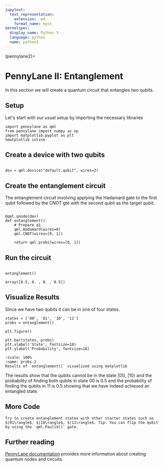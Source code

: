 ```yaml
---
jupytext:
  text_representation:
    extension: .md
    format_name: myst
kernelspec:
  display_name: Python 3
  language: python
  name: python3
---
```


(pennylane2)=
# PennyLane II: Entanglement
In this section we will create a quantum circuit that entangles two qubits. 

## Setup
Let's start with our usual setup by importing the necessary libraries

```{code-cell} ipython3
import pennylane as qml
from pennylane import numpy as np
import matplotlib.pyplot as plt
%matplotlib inline
```
## Create a device with two qubits

```{code-cell} ipython3

dev = qml.device("default.qubit", wires=2)

```
## Create the entanglement circuit

The entanglement circuit involving applying the Hadamard gate to the first qubit followed by the CNOT gte with the second qubit as the target qubit.

```{code-cell} ipython3

@qml.qnode(dev)
def entanglement():
    # Prepare q1
    qml.Hadamard(wires=0)
    qml.CNOT(wires=[0, 1])
    
    return qml.probs(wires=[0, 1])

```
## Run the circuit

```{code-cell} ipython3

entanglement()
```
`array([0.5, 0. , 0. , 0.5])`  



## Visualize Results
Since we have two qubits it can be in one of four states. 


```{code-cell} ipython3
states = ['00', '01', '10', '11']
probs = entanglement()

plt.figure()

plt.bar(states, probs)
plt.xlabel('State', fontsize=18)
plt.ylabel('Probability', fontsize=16)

```

```{figure} /_static/probs-2.PNG
:scale: 100%
:name: probs-2 
Results of `entanglement()` visualized using matplotlib

```
The results show that the qubits cannot be in the state $|01\rangle$, $|10\rangle$ and the probability of finding both qubits in state 00 is 0.5 and the probability of finding the qubits in 11 is 0.5 showing that we have indeed achieved an entangled state. 

## More Code
```{admonition} Exercise: Test with other initial states
Try to create entanglement states with other starter states such as $|01\rangle$, $|10\rangle$, $|11\rangle$. Tip: You can flip the qubit by using the `qml.PauliX()` gate.

```

## Further reading

[PennyLane documentation](https://pennylane.readthedocs.io/en/stable/introduction/circuits.html) provides more information about creating quantum nodes and circuits.